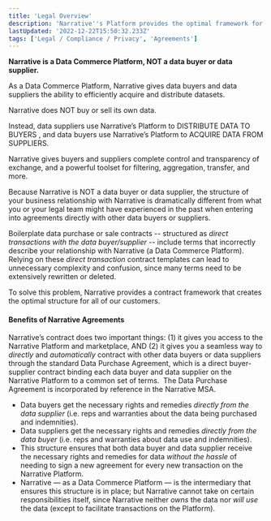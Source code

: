 ```yaml
---
title: 'Legal Overview'
description: 'Narrative''s Platform provides the optimal framework for data commerce.'
lastUpdated: '2022-12-22T15:50:32.233Z'
tags: ['Legal / Compliance / Privacy', 'Agreements']
---
```

**Narrative is a Data Commerce Platform, NOT a data buyer or data supplier.**

As a Data Commerce Platform, Narrative gives data buyers and data suppliers the ability to efficiently acquire and distribute datasets.

Narrative does NOT buy or sell its own data. 

Instead, data suppliers use Narrative’s Platform to DISTRIBUTE DATA TO BUYERS , and data buyers use Narrative’s Platform to ACQUIRE DATA FROM SUPPLIERS. 

Narrative gives buyers and suppliers complete control and transparency of exchange, and a powerful toolset for filtering, aggregation, transfer, and more. 

  
Because Narrative is NOT a data buyer or data supplier, the structure of your business relationship with Narrative is dramatically different from what you or your legal team might have experienced in the past when entering into agreements directly with other data buyers or suppliers.

Boilerplate data purchase or sale contracts -- structured as _direct transactions with the data buyer/supplier_ -- include terms that incorrectly describe your relationship with Narrative (a Data Commerce Platform). Relying on these _direct transaction_ contract templates can lead to unnecessary complexity and confusion, since many terms need to be extensively rewritten or deleted.

To solve this problem, Narrative provides a contract framework that creates the optimal structure for all of our customers. 

#### **Benefits of Narrative Agreements**

Narrative’s contract does two important things: (1) it gives you access to the Narrative Platform and marketplace, AND (2) it gives you a seamless way to _directly_ and _automatically_ contract with other data buyers or data suppliers through the standard Data Purchase Agreement, which is a direct buyer-supplier contract binding each data buyer and data supplier on the Narrative Platform to a common set of terms.  The Data Purchase Agreement is incorporated by reference in the Narrative MSA. 

*   Data buyers get the necessary rights and remedies _directly from the data supplier_ (i.e. reps and warranties about the data being purchased and indemnities). 
*   Data suppliers get the necessary rights and remedies _directly from the data buyer_ (i.e. reps and warranties about data use and indemnities). 
*   This structure ensures that both data buyer and data supplier receive the necessary rights and remedies for data _without the hassle_ of needing to sign a new agreement for every new transaction on the Narrative Platform.
*   Narrative — as a Data Commerce Platform — is the intermediary that ensures this structure is in place; but Narrative cannot take on certain responsibilities itself, since Narrative neither _owns_ the data nor _will use_ the data (except to facilitate transactions on the Platform).
